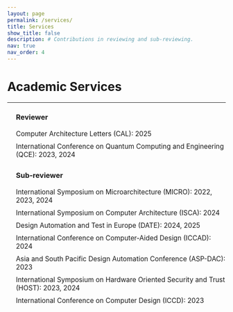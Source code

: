 ```yaml
---
layout: page
permalink: /services/
title: Services
show_title: false
description: # Contributions in reviewing and sub-reviewing.
nav: true
nav_order: 4
---
```


<!-- ### Reviewer

- **International Conference on Quantum Computing and Engineering (QCE)**: 2023, 2024

---

### Sub-reviewer

- **International Symposium on Microarchitecture (MICRO)**: 2022, 2023, 2024
- **International Symposium on Computer Architecture (ISCA)**: 2024
- **Design Automation and Test in Europe (DATE)**: 2024, 2025
- **International Conference on Computer-Aided Design (ICCAD)**: 2024
- **Asia and South Pacific Design Automation Conference (ASP-DAC)**: 2023
- **International Symposium on Hardware Oriented Security and Trust (HOST)**: 2023, 2024
- **International Conference on Computer Design (ICCD)**: 2023 

--- -->

# Academic Services

---

<div class="timeline">
  <div class="timeline-item">
    <h3>Reviewer</h3>
    <ul>
      <li><span class="conference-details">Computer Architecture Letters (CAL): 2025 </span></li>
      <li><span class="conference-details">International Conference on Quantum Computing and Engineering (QCE): 2023, 2024</span></li>
    </ul>
  </div>
  <div class="timeline-item">
    <h3>Sub-reviewer</h3>
    <ul>
      <li><span class="conference-details">International Symposium on Microarchitecture (MICRO): 2022, 2023, 2024</span></li>
      <li><span class="conference-details">International Symposium on Computer Architecture (ISCA): 2024</span></li>
      <li><span class="conference-details">Design Automation and Test in Europe (DATE): 2024, 2025</span></li>
      <li><span class="conference-details">International Conference on Computer-Aided Design (ICCAD): 2024</span></li>
      <li><span class="conference-details">Asia and South Pacific Design Automation Conference (ASP-DAC): 2023</span></li>
      <li><span class="conference-details">International Symposium on Hardware Oriented Security and Trust (HOST): 2023, 2024</span></li>
      <li><span class="conference-details">International Conference on Computer Design (ICCD): 2023</span></li>
    </ul>
  </div>
</div>

<style>
  .timeline {
    border-left: 2px solid var(--global-theme-color);
    padding-left: 20px;
  }
  .timeline-item {
    margin-bottom: 20px;
  }
  .timeline-item h3 {
    color: var(--global-theme-color);
    font-weight: bold;
    margin-bottom: 10px;
  }
  .timeline-item ul {
    list-style: none;
    padding-left: 0;
  }
  .timeline-item li {
    padding: 5px 0;
  }
  /* Style for both conference names and years */
  .timeline-item .conference-details {
    font-size: 1.1em; /* Increase font size */
  }
</style>


